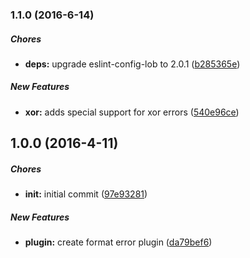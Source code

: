 ### 1.1.0 (2016-6-14)

##### Chores

* **deps:** upgrade eslint-config-lob to 2.0.1 ([b285365e](https://github.com/lob/hapi-format-error/commit/b285365e5d76b91a5d9cf5892aadad8914bc920a))

##### New Features

* **xor:** adds special support for xor errors ([540e96ce](https://github.com/lob/hapi-format-error/commit/540e96ce127d2024452f796b159985e68a633b92))

## 1.0.0 (2016-4-11)

##### Chores

* **init:** initial commit ([97e93281](https://github.com/lob/hapi-format-error/commit/97e932814982f03f942d52e5adeed84dbf8f80b5))

##### New Features

* **plugin:** create format error plugin ([da79bef6](https://github.com/lob/hapi-format-error/commit/da79bef61f55b2b46e272e7aa00a353657e6cdc9))

